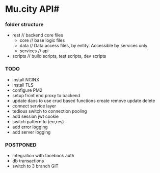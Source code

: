 # Mu.city API#

### folder structure ###
* rest // backend core files
    * core // base logic files
    * data // Data access files, by entity. Accessible by services only
    * services // api
* scripts // build scripts, test scripts, dev scripts

### TODO ###
* install NGINX
* install TLS
* configure PM2
* setup front end proxy to backend
* update daos to use crud based functions create remove update delete
* connect service layer
* tedious switch to connection pooling
* add session jwt cookie
* switch pattern to (err,res)
* add error logging
* add server logging

### POSTPONED ###
* integration with facebook auth
* db transactions
* switch to 3 branch GIT
